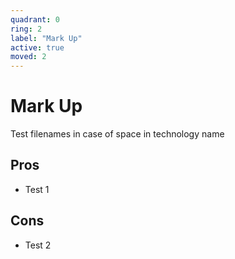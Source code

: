 ```yaml
---
quadrant: 0
ring: 2
label: "Mark Up"
active: true
moved: 2
---
```

# Mark Up

Test filenames in case of space in technology name

## Pros
* Test 1

## Cons
* Test 2
